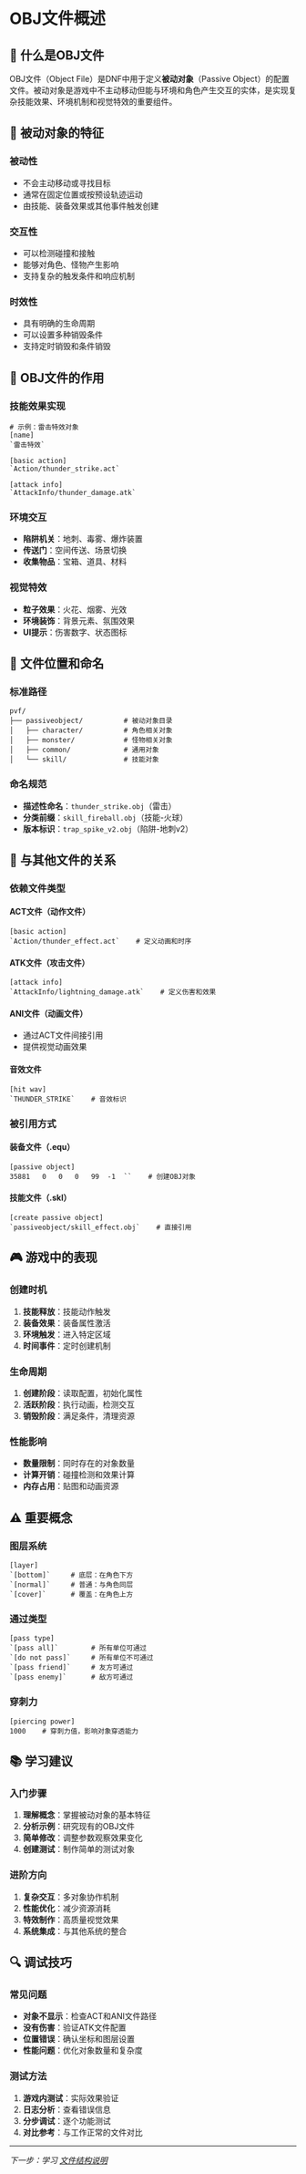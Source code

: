 # OBJ文件概述

## 📖 什么是OBJ文件

OBJ文件（Object File）是DNF中用于定义**被动对象**（Passive Object）的配置文件。被动对象是游戏中不主动移动但能与环境和角色产生交互的实体，是实现复杂技能效果、环境机制和视觉特效的重要组件。

## 🎯 被动对象的特征

### 被动性
- 不会主动移动或寻找目标
- 通常在固定位置或按预设轨迹运动
- 由技能、装备效果或其他事件触发创建

### 交互性
- 可以检测碰撞和接触
- 能够对角色、怪物产生影响
- 支持复杂的触发条件和响应机制

### 时效性
- 具有明确的生命周期
- 可以设置多种销毁条件
- 支持定时销毁和条件销毁

## 🔧 OBJ文件的作用

### 技能效果实现
```obj
# 示例：雷击特效对象
[name]
`雷击特效`

[basic action]
`Action/thunder_strike.act`

[attack info]
`AttackInfo/thunder_damage.atk`
```

### 环境交互
- **陷阱机关**：地刺、毒雾、爆炸装置
- **传送门**：空间传送、场景切换
- **收集物品**：宝箱、道具、材料

### 视觉特效
- **粒子效果**：火花、烟雾、光效
- **环境装饰**：背景元素、氛围效果
- **UI提示**：伤害数字、状态图标

## 📁 文件位置和命名

### 标准路径
```
pvf/
├── passiveobject/          # 被动对象目录
│   ├── character/          # 角色相关对象
│   ├── monster/            # 怪物相关对象
│   ├── common/             # 通用对象
│   └── skill/              # 技能对象
```

### 命名规范
- **描述性命名**：`thunder_strike.obj`（雷击）
- **分类前缀**：`skill_fireball.obj`（技能-火球）
- **版本标识**：`trap_spike_v2.obj`（陷阱-地刺v2）

## 🔗 与其他文件的关系

### 依赖文件类型

#### ACT文件（动作文件）
```obj
[basic action]
`Action/thunder_effect.act`    # 定义动画和时序
```

#### ATK文件（攻击文件）
```obj
[attack info]
`AttackInfo/lightning_damage.atk`    # 定义伤害和效果
```

#### ANI文件（动画文件）
- 通过ACT文件间接引用
- 提供视觉动画效果

#### 音效文件
```obj
[hit wav]
`THUNDER_STRIKE`    # 音效标识
```

### 被引用方式

#### 装备文件（.equ）
```equ
[passive object]
35881	0	0	0	99	-1	``    # 创建OBJ对象
```

#### 技能文件（.skl）
```skl
[create passive object]
`passiveobject/skill_effect.obj`    # 直接引用
```

## 🎮 游戏中的表现

### 创建时机
1. **技能释放**：技能动作触发
2. **装备效果**：装备属性激活
3. **环境触发**：进入特定区域
4. **时间事件**：定时创建机制

### 生命周期
1. **创建阶段**：读取配置，初始化属性
2. **活跃阶段**：执行动画，检测交互
3. **销毁阶段**：满足条件，清理资源

### 性能影响
- **数量限制**：同时存在的对象数量
- **计算开销**：碰撞检测和效果计算
- **内存占用**：贴图和动画资源

## ⚠️ 重要概念

### 图层系统
```obj
[layer]
`[bottom]`     # 底层：在角色下方
`[normal]`     # 普通：与角色同层
`[cover]`      # 覆盖：在角色上方
```

### 通过类型
```obj
[pass type]
`[pass all]`        # 所有单位可通过
`[do not pass]`     # 所有单位不可通过
`[pass friend]`     # 友方可通过
`[pass enemy]`      # 敌方可通过
```

### 穿刺力
```obj
[piercing power]
1000    # 穿刺力值，影响对象穿透能力
```

## 📚 学习建议

### 入门步骤
1. **理解概念**：掌握被动对象的基本特征
2. **分析示例**：研究现有的OBJ文件
3. **简单修改**：调整参数观察效果变化
4. **创建测试**：制作简单的测试对象

### 进阶方向
1. **复杂交互**：多对象协作机制
2. **性能优化**：减少资源消耗
3. **特效制作**：高质量视觉效果
4. **系统集成**：与其他系统的整合

## 🔍 调试技巧

### 常见问题
- **对象不显示**：检查ACT和ANI文件路径
- **没有伤害**：验证ATK文件配置
- **位置错误**：确认坐标和图层设置
- **性能问题**：优化对象数量和复杂度

### 测试方法
1. **游戏内测试**：实际效果验证
2. **日志分析**：查看错误信息
3. **分步调试**：逐个功能测试
4. **对比参考**：与工作正常的文件对比

---

*下一步：学习 [文件结构说明](文件结构说明.md)*